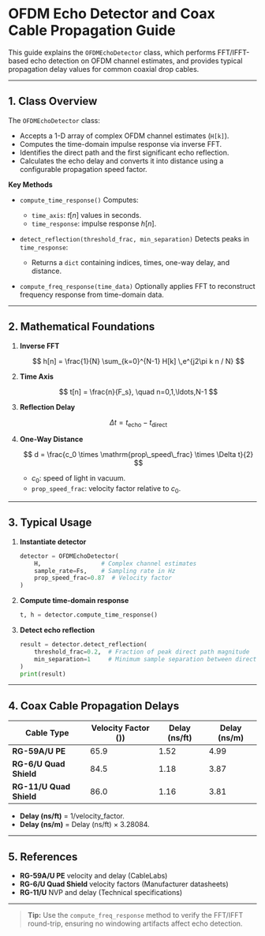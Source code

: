 # OFDM Echo Detector and Coax Cable Propagation Guide

This guide explains the `OFDMEchoDetector` class, which performs FFT/IFFT-based echo detection on OFDM channel estimates, and provides typical propagation delay values for common coaxial drop cables.

---

## 1. Class Overview

The `OFDMEchoDetector` class:

* Accepts a 1-D array of complex OFDM channel estimates (`H[k]`).
* Computes the time-domain impulse response via inverse FFT.
* Identifies the direct path and the first significant echo reflection.
* Calculates the echo delay and converts it into distance using a configurable propagation speed factor.

**Key Methods**

* `compute_time_response()`
  Computes:

  * `time_axis`: $t[n]$ values in seconds.
  * `time_response`: impulse response $h[n]$.

* `detect_reflection(threshold_frac, min_separation)`
  Detects peaks in `time_response`:

  * Returns a `dict` containing indices, times, one-way delay, and distance.

* `compute_freq_response(time_data)`
  Optionally applies FFT to reconstruct frequency response from time-domain data.

---

## 2. Mathematical Foundations

1. **Inverse FFT**

   $$
   h[n] = \frac{1}{N} \sum_{k=0}^{N-1} H[k] \,e^{j2\pi k n / N}
   $$

2. **Time Axis**

   $$
   t[n] = \frac{n}{F_s}, \quad n=0,1,\ldots,N-1
   $$

3. **Reflection Delay**

   $$
   \Delta t = t_{\mathrm{echo}} - t_{\mathrm{direct}}
   $$

4. **One-Way Distance**

   $$
   d = \frac{c_0 \times \mathrm{prop\_speed\_frac} \times \Delta t}{2}
   $$

   * $c_0$: speed of light in vacuum.
   * `prop_speed_frac`: velocity factor relative to $c_0$.

---

## 3. Typical Usage

1. **Instantiate detector**

   ```python
   detector = OFDMEchoDetector(
       H,                 # Complex channel estimates
       sample_rate=Fs,    # Sampling rate in Hz
       prop_speed_frac=0.87  # Velocity factor
   )
   ```

2. **Compute time-domain response**

   ```python
   t, h = detector.compute_time_response()
   ```

3. **Detect echo reflection**

   ```python
   result = detector.detect_reflection(
       threshold_frac=0.2,  # Fraction of peak direct path magnitude
       min_separation=1     # Minimum sample separation between direct and echo
   )
   print(result)
   ```

---

## 4. Coax Cable Propagation Delays

| Cable Type              | Velocity Factor ($% of \(c_0$)) | Delay (ns/ft) | Delay (ns/m) |
| ----------------------- | ------------------------------- | ------------- | ------------ |
| **RG-59A/U PE**         | 65.9                            | 1.52          | 4.99         |
| **RG-6/U Quad Shield**  | 84.5                            | 1.18          | 3.87         |
| **RG-11/U Quad Shield** | 86.0                            | 1.16          | 3.81         |

* **Delay (ns/ft)** = $1/\mathrm{velocity\_factor}$.
* **Delay (ns/m)** = Delay (ns/ft) × 3.28084.

---

## 5. References

* **RG-59A/U PE** velocity and delay (CableLabs)
* **RG-6/U Quad Shield** velocity factors (Manufacturer datasheets)
* **RG-11/U** NVP and delay (Technical specifications)

---

> **Tip:** Use the `compute_freq_response` method to verify the FFT/IFFT round-trip, ensuring no windowing artifacts affect echo detection.
